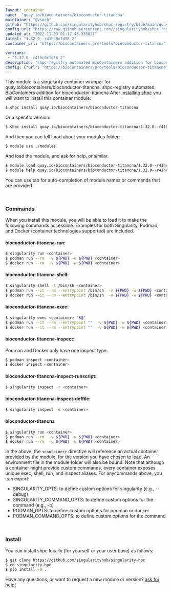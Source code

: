 ```yaml
---
layout: container
name:  "quay.io/biocontainers/bioconductor-titancna"
maintainer: "@vsoch"
github: "https://github.com/singularityhub/shpc-registry/blob/main/quay.io/biocontainers/bioconductor-titancna/container.yaml"
config_url: "https://raw.githubusercontent.com//singularityhub/shpc-registry/main/quay.io/biocontainers/bioconductor-titancna/container.yaml"
updated_at: "2022-11-03 01:17:48.335021"
latest: "1.32.0--r41hc0cfd56_2"
container_url: "https://biocontainers.pro/tools/bioconductor-titancna"

versions:
 - "1.32.0--r41hc0cfd56_2"
description: "shpc-registry automated BioContainers addition for bioconductor-titancna"
config: {"url": "https://biocontainers.pro/tools/bioconductor-titancna", "maintainer": "@vsoch", "description": "shpc-registry automated BioContainers addition for bioconductor-titancna", "latest": {"1.32.0--r41hc0cfd56_2": "sha256:274cb17823262d460c301873afe9381d09ddf214947007a516acaf4966579a2d"}, "tags": {"1.32.0--r41hc0cfd56_2": "sha256:274cb17823262d460c301873afe9381d09ddf214947007a516acaf4966579a2d"}, "docker": "quay.io/biocontainers/bioconductor-titancna"}
---
```


This module is a singularity container wrapper for quay.io/biocontainers/bioconductor-titancna.
shpc-registry automated BioContainers addition for bioconductor-titancna
After [installing shpc](#install) you will want to install this container module:


```bash
$ shpc install quay.io/biocontainers/bioconductor-titancna
```

Or a specific version:

```bash
$ shpc install quay.io/biocontainers/bioconductor-titancna:1.32.0--r41hc0cfd56_2
```

And then you can tell lmod about your modules folder:

```bash
$ module use ./modules
```

And load the module, and ask for help, or similar.

```bash
$ module load quay.io/biocontainers/bioconductor-titancna/1.32.0--r41hc0cfd56_2
$ module help quay.io/biocontainers/bioconductor-titancna/1.32.0--r41hc0cfd56_2
```

You can use tab for auto-completion of module names or commands that are provided.

<br>

### Commands

When you install this module, you will be able to load it to make the following commands accessible.
Examples for both Singularity, Podman, and Docker (container technologies supported) are included.

#### bioconductor-titancna-run:

```bash
$ singularity run <container>
$ podman run --rm  -v ${PWD} -w ${PWD} <container>
$ docker run --rm  -v ${PWD} -w ${PWD} <container>
```

#### bioconductor-titancna-shell:

```bash
$ singularity shell -s /bin/sh <container>
$ podman run --it --rm --entrypoint /bin/sh  -v ${PWD} -w ${PWD} <container>
$ docker run --it --rm --entrypoint /bin/sh  -v ${PWD} -w ${PWD} <container>
```

#### bioconductor-titancna-exec:

```bash
$ singularity exec <container> "$@"
$ podman run --it --rm --entrypoint ""  -v ${PWD} -w ${PWD} <container> "$@"
$ docker run --it --rm --entrypoint ""  -v ${PWD} -w ${PWD} <container> "$@"
```

#### bioconductor-titancna-inspect:

Podman and Docker only have one inspect type.

```bash
$ podman inspect <container>
$ docker inspect <container>
```

#### bioconductor-titancna-inspect-runscript:

```bash
$ singularity inspect -r <container>
```

#### bioconductor-titancna-inspect-deffile:

```bash
$ singularity inspect -d <container>
```



#### bioconductor-titancna

```bash
$ singularity run <container>
$ podman run --rm  -v ${PWD} -w ${PWD} <container>
$ docker run --rm  -v ${PWD} -w ${PWD} <container>
```


In the above, the `<container>` directive will reference an actual container provided
by the module, for the version you have chosen to load. An environment file in the
module folder will also be bound. Note that although a container
might provide custom commands, every container exposes unique exec, shell, run, and
inspect aliases. For anycommands above, you can export:

 - SINGULARITY_OPTS: to define custom options for singularity (e.g., --debug)
 - SINGULARITY_COMMAND_OPTS: to define custom options for the command (e.g., -b)
 - PODMAN_OPTS: to define custom options for podman or docker
 - PODMAN_COMMAND_OPTS: to define custom options for the command

<br>

### Install

You can install shpc locally (for yourself or your user base) as follows:

```bash
$ git clone https://github.com/singularityhub/singularity-hpc
$ cd singularity-hpc
$ pip install -e .
```

Have any questions, or want to request a new module or version? [ask for help!](https://github.com/singularityhub/singularity-hpc/issues)